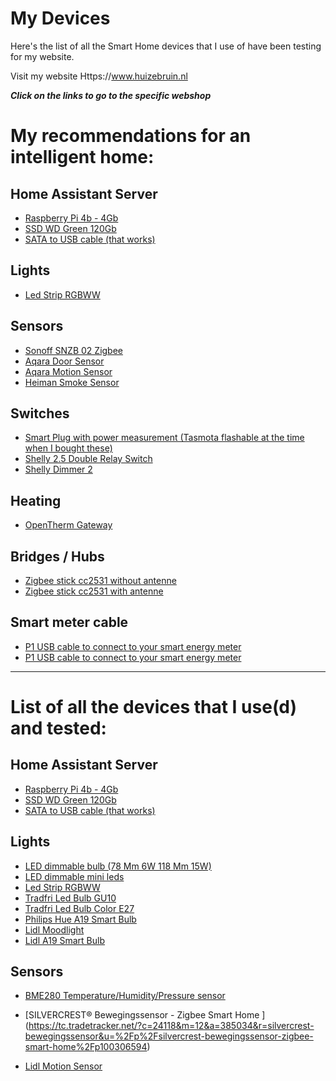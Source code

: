 # My Devices
Here's the list of all the Smart Home devices that I use of have been testing for my website.

Visit my website Https://www.huizebruin.nl

***Click on the links to go to the specific webshop***

# My recommendations for an intelligent home:

## Home Assistant Server
* [Raspberry Pi 4b - 4Gb](https://s.click.aliexpress.com/e/_dWsdvaW)
* [SSD WD Green 120Gb](https://amzn.to/3n7T42h)
* [SATA to USB cable (that works)](https://partner.bol.com/click/click?p=2&t=url&s=1097464&f=TXL&url=https%3A%2F%2Fwww.bol.com%2Fnl%2Fp%2Fprofessional-sata-naar-usb-3-0-kabel-adapter-2-5-inch-ssd-harde-schijf-uitbreiden-connector%2F9200000104702554%2F&name=Professional%20SATA%20naar%20USB%203.0%20kabel%20Adapter%202...&subid=Professional%20SATA)


## Lights
* [Led Strip RGBWW](https://s.click.aliexpress.com/e/_Am4Seo)


## Sensors
* [Sonoff SNZB 02 Zigbee](https://s.click.aliexpress.com/e/_9fd5co)
* [Aqara Door Sensor](https://s.click.aliexpress.com/e/_A26g2H)
* [Aqara Motion Sensor](https://s.click.aliexpress.com/e/_AZ3Yzo)
* [Heiman Smoke Sensor](https://s.click.aliexpress.com/e/_ArcaDE)

## Switches
* [Smart Plug with power measurement (Tasmota flashable at the time when I bought these)](https://amzn.to/3918JeH)
* [Shelly 2.5 Double Relay Switch](https://amzn.to/3bcu3Rv)
* [Shelly Dimmer 2](https://amzn.to/3pVoc83)


## Heating
* [OpenTherm Gateway](https://www.nodo-shop.nl/nl/opentherm-gateway/188-opentherm-gateway.html)


## Bridges / Hubs
* [Zigbee stick cc2531 without antenne](https://s.click.aliexpress.com/e/_AohMYM)
*  [Zigbee stick cc2531 with antenne](https://s.click.aliexpress.com/e/_9hAx1K)


## Smart meter cable
* [P1 USB cable to connect to your smart energy meter](https://s.click.aliexpress.com/e/_Aq4XxQ)
* [P1 USB cable to connect to your smart energy meter](https://opencircuit.nl/Product/P1-Slimme-Meter-uilezer-USB-naar-RJ12-6p6c?affiliate=1VL4KIAMBZ )

<hr>

# List of all the devices that I use(d) and tested:

## Home Assistant Server
* [Raspberry Pi 4b - 4Gb](https://amzn.to/2Mo9p6k)
* [SSD WD Green 120Gb](https://amzn.to/3n7T42h)
* [SATA to USB cable (that works)](https://www.bol.com/nl/p/professional-sata-naar-usb-3-0-kabel-adapter-2-5-inch-ssd-harde-schijf-uitbreiden-connector/9200000104702554/)

## Lights
* [LED dimmable bulb (78 Mm 6W 118 Mm 15W)](https://s.click.aliexpress.com/e/_AqZLhh)
* [LED dimmable mini leds](https://s.click.aliexpress.com/e/_AZLRx7)
* [Led Strip RGBWW](https://s.click.aliexpress.com/e/_Am4Seo)
* [Tradfri Led Bulb GU10](https://www.ikea.com/nl/en/p/tradfri-led-bulb-gu10-400-lumen-wireless-dimmable-white-spectrum-90408603/)
* [Tradfri Led Bulb Color E27](https://www.ikea.com/nl/en/p/tradfri-led-bulb-e27-600-lumen-wireless-dimmable-colour-and-white-spectrum-colour-and-white-spectrum-globe-opal-white-00408612/)
* [Philips Hue A19 Smart Bulb](https://amzn.to/3n6PfdO)
* [Lidl Moodlight](https://tc.tradetracker.net/?c=24118&m=12&a=396911&u=%2FLIVARNO-LUX-LED-sfeerverlichting-Zigbee-Smart-Home%2Fp100317586)
* [Lidl A19 Smart Bulb](https://tc.tradetracker.net/?c=24118&m=12&a=396911&u=%2FLIVARNO-LUX-LED-lamp-Zigbee-Smart-Home%2Fp100306622)

## Sensors
* [BME280 Temperature/Humidity/Pressure sensor](https://www.aliexpress.com/item/32961882719.html)
* [SILVERCREST® Bewegingssensor - Zigbee Smart Home ] (https://tc.tradetracker.net/?c=24118&m=12&a=385034&r=silvercrest-bewegingssensor&u=%2Fp%2Fsilvercrest-bewegingssensor-zigbee-smart-home%2Fp100306594)

* [Lidl Motion Sensor](https://tc.tradetracker.net/?c=24118&m=12&a=396911&u=%2FSILVERCREST-Bewegingssensor-Zigbee-Smart-Home%2Fp100306594)







